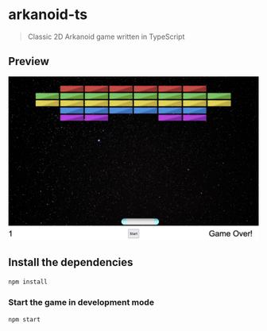 # arkanoid-ts

> Classic 2D Arkanoid game written in TypeScript

## Preview

![arkanoid-ts](./arkanoid-ts.png)

## Install the dependencies

```bash
npm install
```

### Start the game in development mode

```bash
npm start
```
